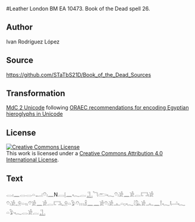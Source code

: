 #Leather London BM EA 10473. Book of the Dead spell 26.

## Author 

Ivan Rodríguez López

## Source 

https://github.com/STaTbS21D/Book_of_the_Dead_Sources

## Transformation 

[MdC 2 Unicode](https://statbs21d.github.io/mdc2unicode.html) following [ORAEC recommendations for encoding Egyptian hieroglyphs in Unicode](https://github.com/oraec/recommendations-encoding-hieroglyphs)

## License 

<a rel="license" href="http://creativecommons.org/licenses/by/4.0/"><img alt="Creative Commons License" style="border-width:0" src="https://i.creativecommons.org/l/by/4.0/88x31.png" /></a><br />This work is licensed under a <a rel="license" href="http://creativecommons.org/licenses/by/4.0/">Creative Commons Attribution 4.0 International License</a>.

## Text 

<hiero><rubrum>𓂋𓏤𓈖𓂋𓂋𓏏𓂝𓄣𓏤𓈖</rubrum>N𓐙𓊤𓈖𓆑𓐛𓊻𓆓𓂧𓆑𓄣𓏤𓀀𓈖𓀀𓐛𓉐𓏤𓀀<br>
𓄣𓏤𓀀𓄂𓏏𓏭𓄣𓀀𓈖𓀀𓐛𓉐𓏤𓄂𓏏𓅱𓄣𓏥𓏎𓈖𓈖𓀀𓄣𓏤𓀀𓊵𓏏𓊪𓆑𓇋𓅓𓀀𓂜𓈖𓍙𓆑𓂡𓆑<br>
𓏏𓅱𓆑𓂋𓀀𓐛𓊻<br></hiero>